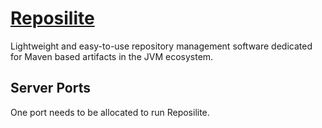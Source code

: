 # [Reposilite](https://github.com/dzikoysk/reposilite)

Lightweight and easy-to-use repository management software dedicated for Maven based artifacts in the JVM ecosystem.

## Server Ports

One port needs to be allocated to run Reposilite.
